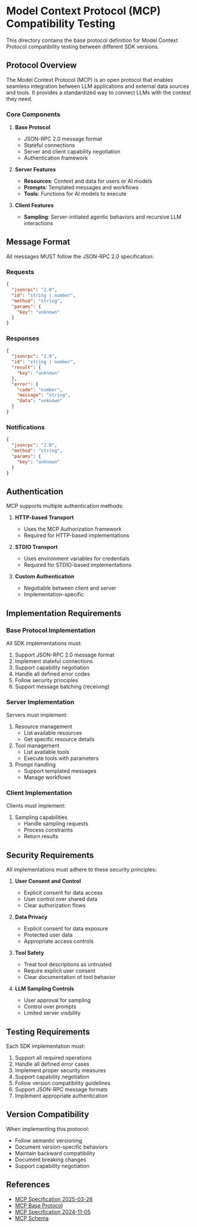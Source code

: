 # Model Context Protocol (MCP) Compatibility Testing

This directory contains the base protocol definition for Model Context Protocol compatibility testing between different SDK versions.

## Protocol Overview

The Model Context Protocol (MCP) is an open protocol that enables seamless integration between LLM applications and external data sources and tools. It provides a standardized way to connect LLMs with the context they need.

### Core Components

1. **Base Protocol**
   - JSON-RPC 2.0 message format
   - Stateful connections
   - Server and client capability negotiation
   - Authentication framework

2. **Server Features**
   - **Resources**: Context and data for users or AI models
   - **Prompts**: Templated messages and workflows
   - **Tools**: Functions for AI models to execute

3. **Client Features**
   - **Sampling**: Server-initiated agentic behaviors and recursive LLM interactions

## Message Format

All messages MUST follow the JSON-RPC 2.0 specification:

### Requests
```json
{
  "jsonrpc": "2.0",
  "id": "string | number",
  "method": "string",
  "params": {
    "key": "unknown"
  }
}
```

### Responses
```json
{
  "jsonrpc": "2.0",
  "id": "string | number",
  "result": {
    "key": "unknown"
  },
  "error": {
    "code": "number",
    "message": "string",
    "data": "unknown"
  }
}
```

### Notifications
```json
{
  "jsonrpc": "2.0",
  "method": "string",
  "params": {
    "key": "unknown"
  }
}
```

## Authentication

MCP supports multiple authentication methods:

1. **HTTP-based Transport**
   - Uses the MCP Authorization framework
   - Required for HTTP-based implementations

2. **STDIO Transport**
   - Uses environment variables for credentials
   - Required for STDIO-based implementations

3. **Custom Authentication**
   - Negotiable between client and server
   - Implementation-specific

## Implementation Requirements

### Base Protocol Implementation

All SDK implementations must:
1. Support JSON-RPC 2.0 message format
2. Implement stateful connections
3. Support capability negotiation
4. Handle all defined error codes
5. Follow security principles
6. Support message batching (receiving)

### Server Implementation

Servers must implement:
1. Resource management
   - List available resources
   - Get specific resource details
2. Tool management
   - List available tools
   - Execute tools with parameters
3. Prompt handling
   - Support templated messages
   - Manage workflows

### Client Implementation

Clients must implement:
1. Sampling capabilities
   - Handle sampling requests
   - Process constraints
   - Return results

## Security Requirements

All implementations must adhere to these security principles:

1. **User Consent and Control**
   - Explicit consent for data access
   - User control over shared data
   - Clear authorization flows

2. **Data Privacy**
   - Explicit consent for data exposure
   - Protected user data
   - Appropriate access controls

3. **Tool Safety**
   - Treat tool descriptions as untrusted
   - Require explicit user consent
   - Clear documentation of tool behavior

4. **LLM Sampling Controls**
   - User approval for sampling
   - Control over prompts
   - Limited server visibility

## Testing Requirements

Each SDK implementation must:
1. Support all required operations
2. Handle all defined error cases
3. Implement proper security measures
4. Support capability negotiation
5. Follow version compatibility guidelines
6. Support JSON-RPC message formats
7. Implement appropriate authentication

## Version Compatibility

When implementing this protocol:
- Follow semantic versioning
- Document version-specific behaviors
- Maintain backward compatibility
- Document breaking changes
- Support capability negotiation

## References

- [MCP Specification 2025-03-26](https://modelcontextprotocol.io/specification/2025-03-26)
- [MCP Base Protocol](https://modelcontextprotocol.io/specification/2025-03-26/basic)
- [MCP Specification 2024-11-05](https://modelcontextprotocol.io/specification/2024-11-05)
- [MCP Schema](https://github.com/modelcontextprotocol/specification/blob/main/schema/2024-11-05/schema.ts) 
